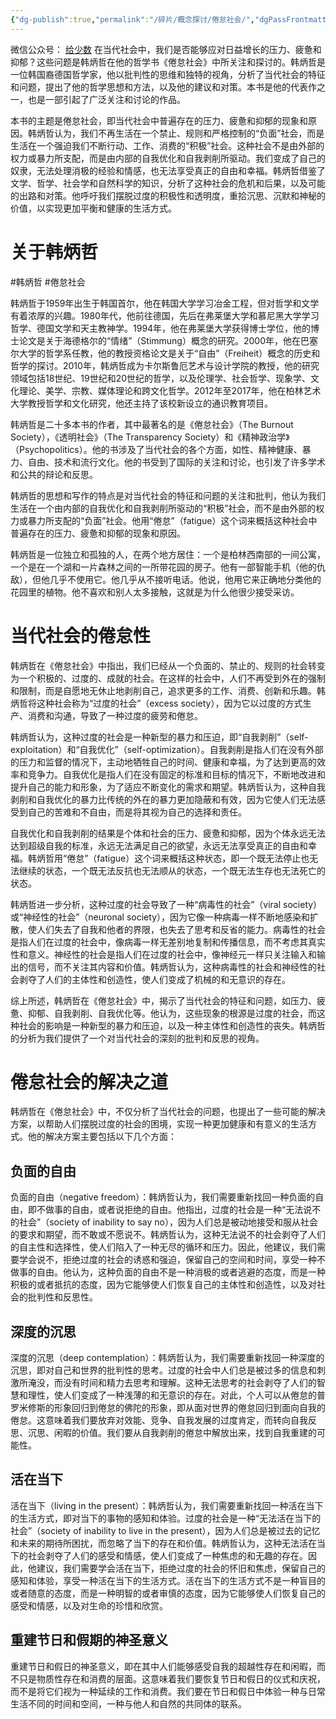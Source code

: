 ```yaml
---
{"dg-publish":true,"permalink":"/碎片/概念探讨/倦怠社会/","dgPassFrontmatter":true}
---
```


微信公众号： [给少数]([mp.weixin.qq.com/s/3yhnk8M0tKtxIDofptQ5KQ](https://mp.weixin.qq.com/s/3yhnk8M0tKtxIDofptQ5KQ))
在当代社会中，我们是否能够应对日益增长的压力、疲惫和抑郁？这些问题是韩炳哲在他的哲学书《倦怠社会》中所关注和探讨的。韩炳哲是一位韩国裔德国哲学家，他以批判性的思维和独特的视角，分析了当代社会的特征和问题，提出了他的哲学思想和方法，以及他的建议和对策。本书是他的代表作之一，也是一部引起了广泛关注和讨论的作品。

本书的主题是倦怠社会，即当代社会中普遍存在的压力、疲惫和抑郁的现象和原因。韩炳哲认为，我们不再生活在一个禁止、规则和严格控制的“负面”社会，而是生活在一个强迫我们不断行动、工作、消费的“积极”社会。这种社会不是由外部的权力或暴力所支配，而是由内部的自我优化和自我剥削所驱动。我们变成了自己的奴隶，无法处理消极的经验和情感，也无法享受真正的自由和幸福。韩炳哲借鉴了文学、哲学、社会学和自然科学的知识，分析了这种社会的危机和后果，以及可能的出路和对策。他呼吁我们摆脱过度的积极性和透明度，重拾沉思、沉默和神秘的价值，以实现更加平衡和健康的生活方式。

# 关于韩炳哲
#韩炳哲 #倦怠社会 

韩炳哲于1959年出生于韩国首尔，他在韩国大学学习冶金工程，但对哲学和文学有着浓厚的兴趣。1980年代，他前往德国，先后在弗莱堡大学和慕尼黑大学学习哲学、德国文学和天主教神学。1994年，他在弗莱堡大学获得博士学位，他的博士论文是关于海德格尔的“情绪”（Stimmung）概念的研究。2000年，他在巴塞尔大学的哲学系任教，他的教授资格论文是关于“自由”（Freiheit）概念的历史和哲学的探讨。2010年，韩炳哲成为卡尔斯鲁厄艺术与设计学院的教授，他的研究领域包括18世纪、19世纪和20世纪的哲学，以及伦理学、社会哲学、现象学、文化理论、美学、宗教、媒体理论和跨文化哲学。2012年至2017年，他在柏林艺术大学教授哲学和文化研究，他还主持了该校新设立的通识教育项目。

韩炳哲是二十多本书的作者，其中最著名的是《倦怠社会》（The Burnout  
Society），《透明社会》（The Transparency Society）和《精神政治学》（Psychopolitics）。他的书涉及了当代社会的各个方面，如性、精神健康、暴力、自由、技术和流行文化。他的书受到了国际的关注和讨论，也引发了许多学术和公共的辩论和反思。

韩炳哲的思想和写作的特点是对当代社会的特征和问题的关注和批判，他认为我们生活在一个由内部的自我优化和自我剥削所驱动的“积极”社会，而不是由外部的权力或暴力所支配的“负面”社会。他用“倦怠”（fatigue）这个词来概括这种社会中普遍存在的压力、疲惫和抑郁的现象和原因。

韩炳哲是一位独立和孤独的人，在两个地方居住：一个是柏林西南部的一间公寓，一个是在一个湖和一片森林之间的一所带花园的房子。他有一部智能手机（他的仇敌），但他几乎不使用它。他几乎从不接听电话。他说，他用它来正确地分类他的花园里的植物。他不喜欢和别人太多接触，这就是为什么他很少接受采访。

# **当代社会的倦怠性**

韩炳哲在《倦怠社会》中指出，我们已经从一个负面的、禁止的、规则的社会转变为一个积极的、过度的、成就的社会。在这样的社会中，人们不再受到外在的强制和限制，而是自愿地无休止地剥削自己，追求更多的工作、消费、创新和乐趣。韩炳哲将这种社会称为“过度的社会”（excess society），因为它以过度的方式生产、消费和沟通，导致了一种过度的疲劳和倦怠。

韩炳哲认为，这种过度的社会是一种新型的暴力和压迫，即“自我剥削”（self-exploitation）和“自我优化”（self-optimization）。自我剥削是指人们在没有外部的压力和监督的情况下，主动地牺牲自己的时间、健康和幸福，为了达到更高的效率和竞争力。自我优化是指人们在没有固定的标准和目标的情况下，不断地改进和提升自己的能力和形象，为了适应不断变化的需求和期望。韩炳哲认为，这种自我剥削和自我优化的暴力比传统的外在的暴力更加隐蔽和有效，因为它使人们无法感受到自己的苦难和不自由，而是将其视为自己的选择和责任。

自我优化和自我剥削的结果是个体和社会的压力、疲惫和抑郁，因为个体永远无法达到超级自我的标准，永远无法满足自己的欲望，永远无法享受真正的自由和幸福。韩炳哲用“倦怠”（fatigue）这个词来概括这种状态，即一个既无法停止也无法继续的状态，一个既无法反抗也无法顺从的状态，一个既无法生存也无法死亡的状态。

韩炳哲进一步分析，这种过度的社会导致了一种“病毒性的社会”（viral society）或“神经性的社会”（neuronal society），因为它像一种病毒一样不断地感染和扩散，使人们失去了自我和他者的界限，也失去了思考和反省的能力。病毒性的社会是指人们在过度的社会中，像病毒一样无差别地复制和传播信息，而不考虑其真实性和意义。神经性的社会是指人们在过度的社会中，像神经元一样只关注输入和输出的信号，而不关注其内容和价值。韩炳哲认为，这种病毒性的社会和神经性的社会剥夺了人们的主体性和创造性，使人们变成了机械的和无意识的存在。

综上所述，韩炳哲在《倦怠社会》中，揭示了当代社会的特征和问题，如压力、疲惫、抑郁、自我剥削、自我优化等。他认为，这些现象的根源是过度的社会，而这种社会的影响是一种新型的暴力和压迫，以及一种主体性和创造性的丧失。韩炳哲的分析为我们提供了一个对当代社会的深刻的批判和反思的视角。

# **倦怠社会的解决之道**

韩炳哲在《倦怠社会》中，不仅分析了当代社会的问题，也提出了一些可能的解决方案，以帮助人们摆脱过度的社会的困境，实现一种更加健康和有意义的生活方式。他的解决方案主要包括以下几个方面：
## 负面的自由
负面的自由（negative freedom）：韩炳哲认为，我们需要重新找回一种负面的自由，即不做事的自由，或者说拒绝的自由。他指出，过度的社会是一种“无法说不的社会”（society of inability to say no），因为人们总是被动地接受和服从社会的要求和期望，而不敢或不愿说不。韩炳哲认为，这种无法说不的社会剥夺了人们的自主性和选择性，使人们陷入了一种无尽的循环和压力。因此，他建议，我们需要学会说不，拒绝过度的社会的诱惑和强迫，保留自己的空间和时间，享受一种不做事的自由。他认为，这种负面的自由不是一种消极的或者逃避的态度，而是一种积极的或者抵抗的态度，因为它能够使人们恢复自己的主体性和创造性，以及对社会的批判性和反思性。
## 深度的沉思
深度的沉思（deep contemplation）：韩炳哲认为，我们需要重新找回一种深度的沉思，即对自己和世界的批判性的思考。过度的社会中人们总是被过多的信息和刺激所淹没，而没有时间和精力去思考和理解。这种无法思考的社会剥夺了人们的智慧和理性，使人们变成了一种浅薄的和无意识的存在。对此，个人可以从倦怠的普罗米修斯的形象回归到倦怠的佛陀的形象，即从面对世界的倦怠回归到面向自我的倦怠。这意味着我们要放弃对效能、竞争、自我发展的过度肯定，而转向自我反思、沉思、闲暇的价值。我们要从自我剥削的倦怠中解放出来，找到自我重建的可能性。
## 活在当下
活在当下（living in the present）：韩炳哲认为，我们需要重新找回一种活在当下的生活方式，即对当下的事物的感知和体验。过度的社会是一种“无法活在当下的社会”（society of inability to live in the present），因为人们总是被过去的记忆和未来的期待所困扰，而忽略了当下的存在和价值。韩炳哲认为，这种无法活在当下的社会剥夺了人们的感受和情感，使人们变成了一种焦虑的和无趣的存在。因此，他建议，我们需要学会活在当下，拒绝过度的社会的怀旧和焦虑，保留自己的感知和体验，享受一种活在当下的生活方式。活在当下的生活方式不是一种盲目的或者随意的态度，而是一种明智的或者审慎的态度，因为它能够使人们恢复自己的感受和情感，以及对生命的珍惜和欣赏。
## 重建节日和假期的神圣意义
重建节日和假日的神圣意义，即在其中人们能够感受自我的超越性存在和闲暇，而不只是物质性存在和消费的层面。这意味着我们要恢复节日和假日的仪式和庆祝，而不是将它们视为一种延续的工作和消费。我们要在节日和假日中体验一种与日常生活不同的时间和空间，一种与他人和自然的共同体的联系。